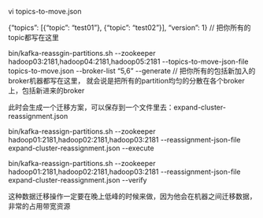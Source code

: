 
vi topics-to-move.json

{“topics”: [{“topic”: “test01”}, {“topic”: “test02”}], “version”: 1} // 把你所有的topic都写在这里

bin/kafka-reassgin-partitions.sh --zookeeper hadoop03:2181,hadoop04:2181,hadoop05:2181 --topics-to-move-json-file 
topics-to-move.json --broker-list “5,6” --generate // 把你所有的包括新加入的broker机器都写在这里，
就会说是把所有的partition均匀的分散在各个broker上，包括新进来的broker

此时会生成一个迁移方案，可以保存到一个文件里去：expand-cluster-reassignment.json

bin/kafka-reassign-partitions.sh --zookeeper hadoop01:2181,hadoop02:2181,hadoop03:2181 --reassignment-json-file 
expand-cluster-reassignment.json --execute

bin/kafka-reassign-partitions.sh --zookeeper hadoop01:2181,hadoop02:2181,hadoop03:2181 --reassignment-json-file 
expand-cluster-reassignment.json --verify

这种数据迁移操作一定要在晚上低峰的时候来做，因为他会在机器之间迁移数据，非常的占用带宽资源



